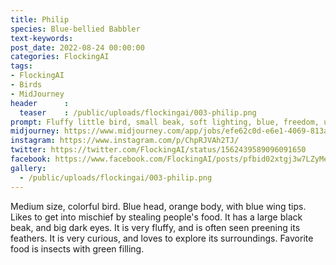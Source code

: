 ```yaml
---
title: Philip
species: Blue-bellied Babbler
text-keywords: 
post_date: 2022-08-24 00:00:00
categories: FlockingAI
tags:
- FlockingAI
- Birds
- MidJourney
header      :
  teaser    : /public/uploads/flockingai/003-philip.png
prompt: Fluffy little bird, small beak, soft lighting, blue, freedom, ultra-realistic, octane rendering, high detail, cinematic,
midjourney: https://www.midjourney.com/app/jobs/efe62c0d-e6e1-4069-813a-85c24966bf44
instagram: https://www.instagram.com/p/ChpRJVAh2TJ/
twitter: https://twitter.com/FlockingAI/status/1562439589096091650
facebook: https://www.facebook.com/FlockingAI/posts/pfbid02xtgj3w7LZyMe6cXo48pZhJJekuGiZwxitgwTisymd92DgMhAdFytbbLhq34MrrLSl
gallery:   
  - /public/uploads/flockingai/003-philip.png
---
```


Medium size, colorful bird. Blue head, orange body, with blue wing tips. Likes to get into mischief by stealing people's food. It has a large black beak, and big dark eyes. It is very fluffy, and is often seen preening its feathers. It is very curious, and loves to explore its surroundings. Favorite food is insects with green filling.
